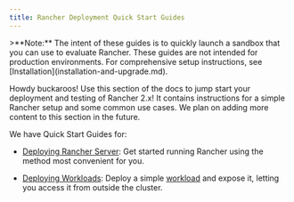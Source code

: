 ```yaml
---
title: Rancher Deployment Quick Start Guides
---
```


<head>
  <link rel="canonical" href="https://ranchermanager.docs.rancher.com/pages-for-subheaders/quick-start-guides"/>
</head>
>**Note:** The intent of these guides is to quickly launch a sandbox that you can use to evaluate Rancher. These guides are not intended for production environments. For comprehensive setup instructions, see [Installation](installation-and-upgrade.md).

Howdy buckaroos! Use this section of the docs to jump start your deployment and testing of Rancher 2.x! It contains instructions for a simple Rancher setup and some common use cases. We plan on adding more content to this section in the future.

We have Quick Start Guides for:

- [Deploying Rancher Server](deploy-rancher-manager.md): Get started running Rancher using the method most convenient for you.

- [Deploying Workloads](deploy-rancher-workloads.md): Deploy a simple [workload](https://kubernetes.io/docs/concepts/workloads/) and expose it, letting you access it from outside the cluster.
